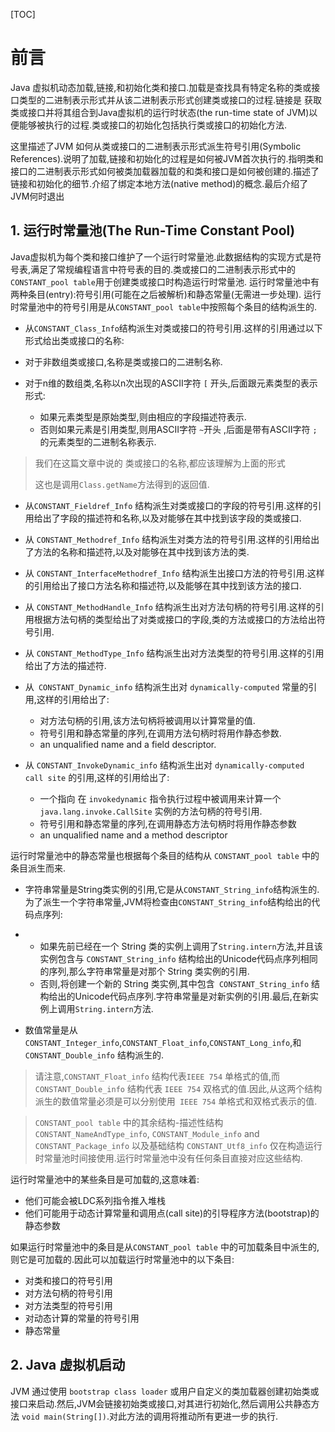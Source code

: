 [TOC]
# 前言

Java 虚拟机动态加载,链接,和初始化类和接口.加载是查找具有特定名称的类或接口类型的二进制表示形式并从该二进制表示形式创建类或接口的过程.链接是 获取类或接口并将其组合到Java虚拟机的运行时状态(the run-time state of JVM)以便能够被执行的过程.类或接口的初始化包括执行类或接口的初始化方法.
	
这里描述了JVM 如何从类或接口的二进制表示形式派生符号引用(Symbolic References).说明了加载,链接和初始化的过程是如何被JVM首次执行的.指明类和接口的二进制表示形式如何被类加载器加载的和类和接口是如何被创建的.描述了链接和初始化的细节.介绍了绑定本地方法(native method)的概念.最后介绍了JVM何时退出


## 1. 运行时常量池(The Run-Time Constant Pool)

Java虚拟机为每个类和接口维护了一个运行时常量池.此数据结构的实现方式是符号表,满足了常规编程语言中符号表的目的.类或接口的二进制表示形式中的` CONSTANT_pool table`用于创建类或接口时构造运行时常量池.
运行时常量池中有两种条目(entry):符号引用(可能在之后被解析)和静态常量(无需进一步处理).
运行时常量池中的符号引用是从`CONSTANT_pool table`中按照每个条目的结构派生的.

- 从`CONSTANT_Class_Info`结构派生对类或接口的符号引用.这样的引用通过以下形式给出类或接口的名称:

- 对于非数组类或接口,名称是类或接口的二进制名称.

- 对于n维的数组类,名称以n次出现的ASCII字符 `[` 开头,后面跟元素类型的表示形式:

	- 如果元素类型是原始类型,则由相应的字段描述符表示.
	- 否则如果元素是引用类型,则用ASCII字符 `~`开头 ,后面是带有ASCII字符 `;` 的元素类型的二进制名称表示.  

> 我们在这篇文章中说的 类或接口的名称,都应该理解为上面的形式
>
> 这也是调用`Class.getName`方法得到的返回值. 

- 从`CONSTANT_Fieldref_Info` 结构派生对类或接口的字段的符号引用.这样的引用给出了字段的描述符和名称,以及对能够在其中找到该字段的类或接口.

- 从 `CONSTANT_Methodref_Info` 结构派生对类方法的符号引用.这样的引用给出了方法的名称和描述符,以及对能够在其中找到该方法的类.

- 从 `CONSTANT_InterfaceMethodref_Info` 结构派生出接口方法的符号引用.这样的引用给出了接口方法名称和描述符,以及能够在其中找到该方法的接口.

- 从 `CONSTANT_MethodHandle_Info` 结构派生出对方法句柄的符号引用.这样的引用根据方法句柄的类型给出了对类或接口的字段,类的方法或接口的方法给出符号引用.

- 从 `CONSTANT_MethodType_Info` 结构派生出对方法类型的符号引用.这样的引用给出了方法的描述符.

- 从` CONSTANT_Dynamic_info` 结构派生出对 `dynamically-computed` 常量的引用,这样的引用给出了:

	- 对方法句柄的引用,该方法句柄将被调用以计算常量的值.
	- 符号引用和静态常量的序列,在调用方法句柄时将用作静态参数.
	- an unqualified name and a field descriptor.

- 从 `CONSTANT_InvokeDynamic_info` 结构派生出对 `dynamically-computed call site` 的引用,这样的引用给出了:

	- 一个指向 在 `invokedynamic` 指令执行过程中被调用来计算一个`java.lang.invoke.CallSite` 实例的方法句柄的符号引用.
	- 符号引用和静态常量的序列,在调用静态方法句柄时将用作静态参数
	- an unqualified name and a method descriptor

运行时常量池中的静态常量也根据每个条目的结构从 `CONSTANT_pool table` 中的条目派生而来.

- 字符串常量是String类实例的引用,它是从`CONSTANT_String_info`结构派生的.为了派生一个字符串常量,JVM将检查由`CONSTANT_String_info`结构给出的代码点序列:

- - 如果先前已经在一个 String 类的实例上调用了`String.intern`方法,并且该实例包含与 `CONSTANT_String_info` 结构给出的Unicode代码点序列相同的序列,那么字符串常量是对那个 String 类实例的引用.
  - 否则,将创建一个新的 String 类实例,其中包含` CONSTANT_String_info` 结构给出的Unicode代码点序列.字符串常量是对新实例的引用.最后,在新实例上调用`String.intern`方法.

- 数值常量是从 `CONSTANT_Integer_info`,`CONSTANT_Float_info`,`CONSTANT_Long_info`,和 `CONSTANT_Double_info` 结构派生的.

> 请注意,`CONSTANT_Float_info` 结构代表`IEEE 754` 单格式的值,而 `CONSTANT_Double_info` 结构代表 `IEEE 754` 双格式的值.因此,从这两个结构派生的数值常量必须是可以分别使用` IEEE 754` 单格式和双格式表示的值.

> `CONSTANT_pool table` 中的其余结构-描述性结构 `CONSTANT_NameAndType_info`, `CONSTANT_Module_info` and `CONSTANT_Package_info` 以及基础结构 `CONSTANT_Utf8_info` 仅在构造运行时常量池时间接使用.运行时常量池中没有任何条目直接对应这些结构.

运行时常量池中的某些条目是可加载的,这意味着:

- 他们可能会被LDC系列指令推入堆栈
- 他们可能用于动态计算常量和调用点(call site)的引导程序方法(bootstrap)的静态参数

如果运行时常量池中的条目是从`CONSTANT_pool table` 中的可加载条目中派生的,则它是可加载的.因此可以加载运行时常量池中的以下条目:

- 对类和接口的符号引用
- 对方法句柄的符号引用
- 对方法类型的符号引用
- 对动态计算的常量的符号引用
- 静态常量

## 2. Java 虚拟机启动

JVM 通过使用 `bootstrap class loader`  或用户自定义的类加载器创建初始类或接口来启动.然后,JVM会链接初始类或接口,对其进行初始化,然后调用公共静态方法 `void main(String[])`.对此方法的调用将推动所有更进一步的执行.
